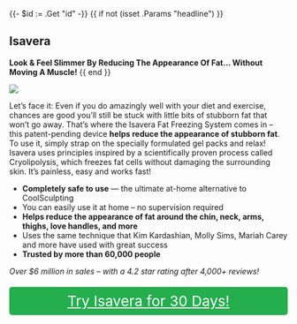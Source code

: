 {{- $id := .Get "id" -}}
{{ if not (isset .Params "headline") }}
## Isavera

**Look & Feel Slimmer By Reducing The Appearance Of Fat… Without Moving A Muscle!**
{{ end }}

[![](/list/isavera-title.jpg)](https://t.gadgetadvisers.com/click/{{$id}})

Let’s face it: Even if you do amazingly well with your diet and exercise, chances are good you’ll still be stuck with little bits of stubborn fat that won’t go away. That’s where the Isavera Fat Freezing System comes in – this patent-pending device **helps reduce the appearance of stubborn fat**. To use it, simply strap on the specially formulated gel packs and relax! Isavera uses principles inspired by a scientifically proven process called Cryolipolysis, which freezes fat cells without damaging the surrounding skin. It’s painless, easy and works fast!

- **Completely safe to use** — the ultimate at-home alternative to CoolSculpting
- You can easily use it at home – no supervision required
- **Helps reduce the appearance of fat around the chin, neck, arms, thighs, love handles, and more**
- Uses the same technique that Kim Kardashian, Molly Sims, Mariah Carey and more have used with great success
- **Trusted by more than 60,000 people**

*Over $6 million in sales – with a 4.2 star rating after 4,000+ reviews!*

<a href="(https://t.gadgetadvisers.com/click/{{$id}})" style="color: white;">
   <div style="text-align:center;background-color:#25ae4e;margin-bottom:20px;margin-top:20px;width: 100%;-webkit-border-radius: 5px;">
      <div style="color: white; padding: 10px;font-size: 26px;">
      Try Isavera for 30 Days!
      </div>
   </div>
</a>